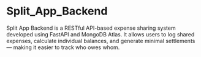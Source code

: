 # Split_App_Backend
Split App Backend is a RESTful API-based expense sharing system developed using FastAPI and MongoDB Atlas. It allows users to log shared expenses, calculate individual balances, and generate minimal settlements — making it easier to track who owes whom. 
